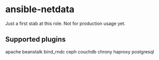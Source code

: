 # ansible-netdata
Just a first stab at this role. Not for production usage yet.

## Supported plugins
apache
beanstalk
bind_rndc
ceph
couchdb
chrony
haproxy
postgresql
